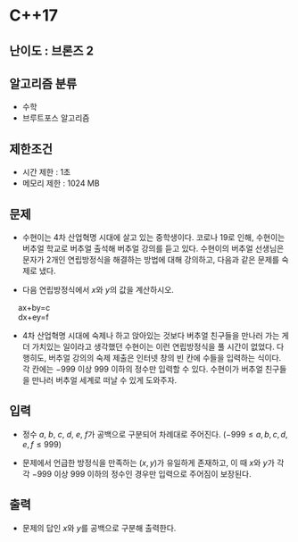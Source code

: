 # C++17

## 난이도 : 브론즈 2

## 알고리즘 분류
  - 수학
  - 브루트포스 알고리즘

## 제한조건
  - 시간 제한 : 1초
  - 메모리 제한 : 1024 MB

## 문제
  - 수현이는 4차 산업혁명 시대에 살고 있는 중학생이다. 코로나 19로 인해, 수현이는 버추얼 학교로 버추얼 출석해 버추얼 강의를 듣고 있다. 수현이의 버추얼 선생님은 문자가 2개인 연립방정식을 해결하는 방법에 대해 강의하고, 다음과 같은 문제를 숙제로 냈다.

  - 다음 연립방정식에서 $x$와 $y$의 값을 계산하시오.<br/>
 
&nbsp;&nbsp;&nbsp;&nbsp;ax+by=c<br/>
&nbsp;&nbsp;&nbsp;&nbsp;dx+ey=f<br/>

  - 4차 산업혁명 시대에 숙제나 하고 앉아있는 것보다 버추얼 친구들을 만나러 가는 게 더 가치있는 일이라고 생각했던 수현이는 이런 연립방정식을 풀 시간이 없었다. 다행히도, 버추얼 강의의 숙제 제출은 인터넷 창의 빈 칸에 수들을 입력하는 식이다. 각 칸에는 $-999$ 이상 $999$ 이하의 정수만 입력할 수 있다. 수현이가 버추얼 친구들을 만나러 버추얼 세계로 떠날 수 있게 도와주자.

## 입력
  - 정수 $a$, $b$, $c$, $d$, $e$, $f$가 공백으로 구분되어 차례대로 주어진다. ($-999 \leq a,b,c,d,e,f \leq 999$)

  - 문제에서 언급한 방정식을 만족하는 $\left(x,y\right)$가 유일하게 존재하고, 이 때 $x$와 $y$가 각각 $-999$ 이상 $999$ 이하의 정수인 경우만 입력으로 주어짐이 보장된다.

## 출력
  - 문제의 답인 $x$와 $y$를 공백으로 구분해 출력한다.
